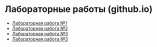 
# Лабораторные работы (github.io)
- [Лабораторная работа №1](https://feed999.github.io/lab_hostings.io/lab_1/)
- [Лабораторная работа №2](https://feed999.github.io/lab_hostings.io/lab_2/)
- [Лабораторная работа №3](https://feed999.github.io/lab_hostings.io/lab_3/)
- [Лабораторная работа №3](https://feed999.github.io/lab_hostings.io/lab_4/)
